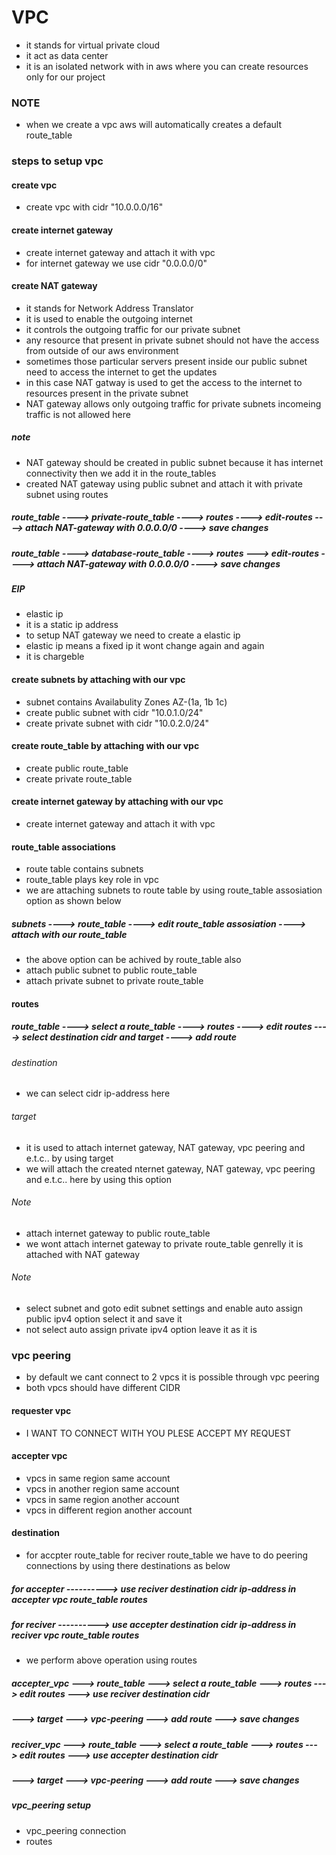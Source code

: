 # VPC
* it stands for virtual private cloud
* it act as data center
* it is an isolated network with in aws where you can create resources only for our project
### NOTE
* when we create a vpc aws will automatically  creates a default route_table

### steps to setup vpc

#### create vpc
* create vpc with cidr "10.0.0.0/16"

#### create internet gateway
* create internet gateway and attach it with vpc
* for internet gateway we use cidr "0.0.0.0/0"
#### create NAT gateway
* it stands for Network Address Translator
* it is used to enable the outgoing internet
* it controls the outgoing traffic for our private subnet
* any resource that present in private subnet should not have the access from outside  of our aws environment
* sometimes those particular servers present inside our public subnet need to access the internet to get the updates
* in this case NAT gatway is used to get the access to the internet to resources present in the private subnet
* NAT gateway allows only outgoing traffic for private subnets incomeing traffic is not allowed here
##### note
* NAT gateway should be created in public subnet because it has internet connectivity then we add it in the route_tables
* created NAT gateway using public subnet and attach it with private subnet using routes
##### route_table ----> private-route_table ----> routes ----> edit-routes ----> attach NAT-gateway with 0.0.0.0/0 ----> save changes
##### route_table ----> database-route_table ----> routes ---> edit-routes ----> attach NAT-gateway with 0.0.0.0/0 ----> save changes

##### EIP
* elastic ip
* it is a static ip address
* to setup NAT gateway we need to create a elastic ip
* elastic ip means a fixed ip it wont change again and again
* it is chargeble

#### create subnets by attaching with our vpc
* subnet contains Availabulity Zones AZ-(1a, 1b 1c)
* create public subnet with cidr "10.0.1.0/24"
* create private subnet with cidr "10.0.2.0/24"

#### create route_table by attaching with our vpc
* create public route_table
* create private route_table

#### create internet gateway by attaching with our vpc
* create internet gateway and attach it with vpc

#### route_table associations
* route table contains subnets
* route_table plays key role in vpc
* we are attaching subnets to route table by using route_table assosiation option as shown below
##### subnets ----> route_table ----> edit route_table assosiation ----> attach with our route_table
* the above option can be achived by route_table also
* attach public subnet to public route_table
* attach private subnet to private route_table

#### routes 
##### route_table ----> select a route_table ----> routes ----> edit routes ----> select destination cidr and target ----> add route
###### destination
* we can select cidr ip-address here 
###### target
* it is used to attach internet gateway, NAT gateway, vpc peering and e.t.c.. by using target
* we will attach the created nternet gateway, NAT gateway, vpc peering and e.t.c.. here by using this option

###### Note
* attach internet gateway to public route_table
* we wont attach internet gateway to private route_table genrelly it is attached with NAT gateway
###### Note
* select subnet and goto edit subnet settings and enable auto assign public ipv4 option select it and save it
* not select auto assign private ipv4 option leave it as it is

### vpc peering
* by default we cant connect to 2 vpcs it is possible through vpc peering 
* both vpcs should have different CIDR

#### requester vpc
* I WANT TO CONNECT WITH YOU PLESE ACCEPT MY REQUEST

#### accepter vpc
* vpcs in same region same account
* vpcs in another region same account
* vpcs in same region another account
* vpcs in different region another account
#### destination
* for accpter route_table for reciver route_table we have to do peering connections by using there destinations as below
##### for accepter ----------> use reciver destination cidr ip-address in accepter vpc route_table routes
##### for reciver ----------> use accepter destination cidr ip-address in reciver  vpc route_table routes
* we perform above operation using routes
##### accepter_vpc ---> route_table ---> select a route_table ---> routes ---> edit routes ---> use reciver destination cidr 
#####                                                          ---> target ---> vpc-peering ---> add route ---> save changes

##### reciver_vpc ---> route_table ---> select a route_table ---> routes ---> edit routes ---> use accepter destination cidr 
#####                                                          ---> target ---> vpc-peering ---> add route ---> save changes

##### vpc_peering setup
* vpc_peering connection
* routes












